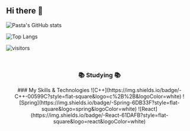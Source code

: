 ## Hi there 👋


![Pasta's GitHub stats](https://github-readme-stats.vercel.app/api?username=pasta&show_icons=true&theme=radical)

![Top Langs](https://github-readme-stats.vercel.app/api/top-langs/?username=anuraghazra&layout=compact)

![visitors](https://visitor-badge.glitch.me/badge?page_id=pastarobber.pastarobber)



<br>

<h3 align="center">📚 Studying 📚</h3>
<div align="center">
### My Skills & Technologies
  ![C++](https://img.shields.io/badge/-C++-00599C?style=flat-square&logo=c%2B%2B&logoColor=white)
  ![Spring](https://img.shields.io/badge/-Spring-6DB33F?style=flat-square&logo=spring&logoColor=white)
  ![React](https://img.shields.io/badge/-React-61DAFB?style=flat-square&logo=react&logoColor=white)
</div>

<br>

